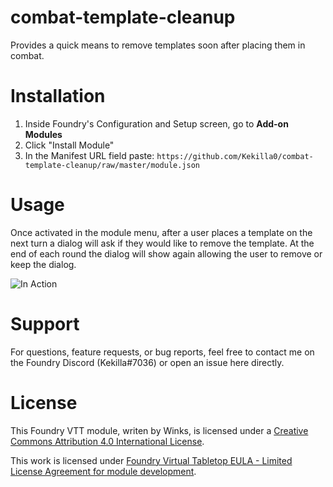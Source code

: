 # combat-template-cleanup
Provides a quick means to remove templates soon after placing them in combat.

# Installation
1. Inside Foundry's Configuration and Setup screen, go to **Add-on Modules**
2. Click "Install Module"
3. In the Manifest URL field paste: `https://github.com/Kekilla0/combat-template-cleanup/raw/master/module.json`

# Usage
Once activated in the module menu, after a user places a template on the next turn a dialog will ask if they would like to remove the template. At the end of each round the dialog will show again allowing the user to remove or keep the dialog.

![In Action](https://i.gyazo.com/ec196c4f3e68148ebac522c13fb06f37.gif)

# Support
For questions, feature requests, or bug reports, feel free to contact me on the Foundry Discord (Kekilla#7036) or open an issue here directly.

# License 
This Foundry VTT module, writen by Winks, is licensed under a [Creative Commons Attribution 4.0 International License](https://creativecommons.org/licenses/by/4.0/).

This work is licensed under [Foundry Virtual Tabletop EULA - Limited License Agreement for module development](https://foundryvtt.com/article/license/).
